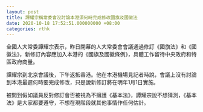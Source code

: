 ```yaml
---
layout: post
title: 譚耀宗稱常委會沒討論本港須何時完成修改國旗及國徽法
date: 2020-10-18 17:52:51.000000000 +08:00
categories: rthk
---
```


全國人大常委譚耀宗表示，昨日閉幕的人大常委會會議通過修訂《國旗法》和《國徽法》，新修訂內容應加入本港的《國旗及國徽條例》，具體工作留待中央政府和特區政府商量。

譚耀宗到北京會議後，下午返抵香港。他在本港機場見記者時說，會議上沒有討論到本港最遲何時要完成修改，只是說新修訂將在明年1月1日實施。

被問到假如議員反對修訂會否被視為不擁護《基本法》，譚耀宗說不想猜測，《基本法》是大家都要遵守，不想在現階段就其他事情作任何估計。

